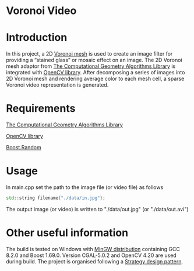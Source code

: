 # Voronoi Video

# Introduction

In this project, a 2D [Voronoi mesh](https://en.wikipedia.org/wiki/Voronoi_diagram) is used to create an image filter for providing a “stained glass” or mosaic effect on an image. The 2D Voronoi mesh adaptor from [The Computational Geometry Algorithms Library](https://doc.cgal.org/latest/Voronoi_diagram_2/index.html#Chapter_2D_Voronoi_Diagram_Adaptor) is integrated with [OpenCV library](https://docs.opencv.org/master/). After decomposing a series of images into 2D Voronoi mesh and rendering average color to each mesh cell, a sparse Voronoi video representation is generated.

# Requirements

[The Computational Geometry Algorithms Library](https://doc.cgal.org/latest/Voronoi_diagram_2/index.html#Chapter_2D_Voronoi_Diagram_Adaptor)

[OpenCV library](https://docs.opencv.org/master/)

[Boost.Random](https://www.boost.org/doc/libs/1_72_0/doc/html/boost_random.html)

# Usage

In main.cpp set the path to the image file (or video file) as follows

```c++
std::string filename{"./data/in.jpg"};
```

The output image (or video) is written to "./data/out.jpg" (or "./data/out.avi")
    
# Other useful information

The build is tested on Windows with [MinGW distribution](https://nuwen.net/mingw.html) containing GCC 8.2.0 and Boost 1.69.0. Version CGAL-5.0.2 and OpenCV 4.20 are used during build. The project is organised following a [Strategy design pattern](https://en.wikipedia.org/wiki/Strategy_pattern).







